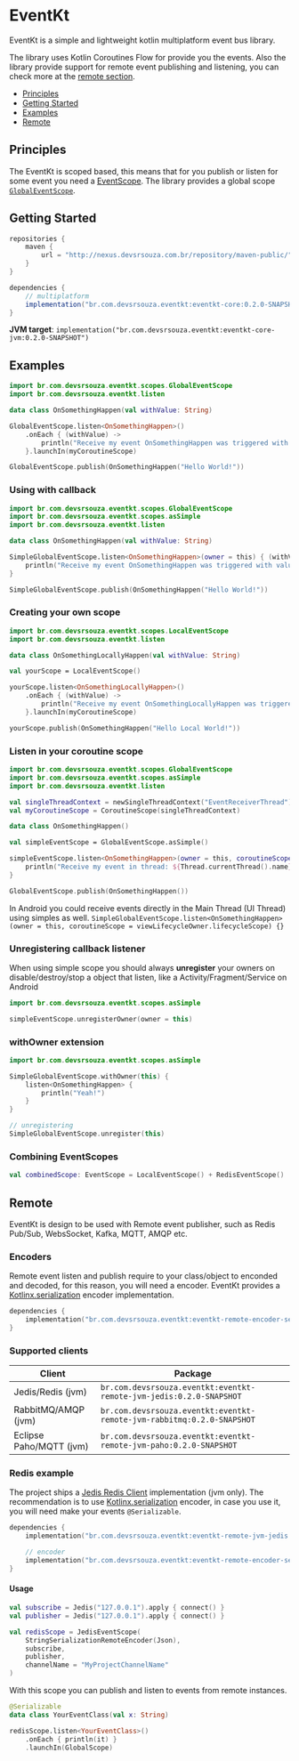 # EventKt
EventKt is a simple and lightweight kotlin multiplatform event bus library.

The library uses Kotlin Coroutines Flow for provide you the events.
Also the library provide support for remote event publishing and listening, you can check more at the [remote section](#Remote).

- [Principles](#Principles)
- [Getting Started](#Getting-Started)
- [Examples](#Examples)
- [Remote](#Remote)

## Principles
The EventKt is scoped based, this means that for you publish or listen for some event you need a [EventScope](/core/src/commonMain/kotlin/br/com/devsrsouza/eventkt/EventScope.kt).
The library provides a global scope [`GlobalEventScope`](/core/src/commonMain/kotlin/br/com/devsrsouza/eventkt/scopes/GlobalEventScope.kt).

## Getting Started

```groovy
repositories {
    maven {
        url = "http://nexus.devsrsouza.com.br/repository/maven-public/"
    }
}

dependencies {
    // multiplatform
    implementation("br.com.devsrsouza.eventkt:eventkt-core:0.2.0-SNAPSHOT")
}
```

**JVM target**:
`implementation("br.com.devsrsouza.eventkt:eventkt-core-jvm:0.2.0-SNAPSHOT")`


## Examples

```kotlin
import br.com.devsrsouza.eventkt.scopes.GlobalEventScope
import br.com.devsrsouza.eventkt.listen

data class OnSomethingHappen(val withValue: String)

GlobalEventScope.listen<OnSomethingHappen>()
    .onEach { (withValue) ->
        println("Receive my event OnSomethingHappen was triggered with value: $withValue")
    }.launchIn(myCoroutineScope)

GlobalEventScope.publish(OnSomethingHappen("Hello World!"))
```

### Using with callback

```kotlin
import br.com.devsrsouza.eventkt.scopes.GlobalEventScope
import br.com.devsrsouza.eventkt.scopes.asSimple
import br.com.devsrsouza.eventkt.listen

data class OnSomethingHappen(val withValue: String)

SimpleGlobalEventScope.listen<OnSomethingHappen>(owner = this) { (withValue) ->
    println("Receive my event OnSomethingHappen was triggered with value: $withValue")
}

SimpleGlobalEventScope.publish(OnSomethingHappen("Hello World!"))
```

### Creating your own scope

```kotlin
import br.com.devsrsouza.eventkt.scopes.LocalEventScope
import br.com.devsrsouza.eventkt.listen

data class OnSomethingLocallyHappen(val withValue: String)

val yourScope = LocalEventScope()

yourScope.listen<OnSomethingLocallyHappen>()
    .onEach { (withValue) ->
        println("Receive my event OnSomethingLocallyHappen was triggered with value: $withValue")
    }.launchIn(myCoroutineScope)

yourScope.publish(OnSomethingHappen("Hello Local World!"))
```

### Listen in your coroutine scope

```kotlin
import br.com.devsrsouza.eventkt.scopes.GlobalEventScope
import br.com.devsrsouza.eventkt.scopes.asSimple
import br.com.devsrsouza.eventkt.listen

val singleThreadContext = newSingleThreadContext("EventReceiverThread")
val myCoroutineScope = CoroutineScope(singleThreadContext)

data class OnSomethingHappen()

val simpleEventScope = GlobalEventScope.asSimple()

simpleEventScope.listen<OnSomethingHappen>(owner = this, coroutineScope = myCoroutineScope) { (withValue) ->
    println("Receive my event in thread: ${Thread.currentThread().name}")
}

GlobalEventScope.publish(OnSomethingHappen())
```

In Android you could receive events directly in the Main Thread (UI Thread) using simples as well.
``SimpleGlobalEventScope.listen<OnSomethingHappen>(owner = this, coroutineScope = viewLifecycleOwner.lifecycleScope) {}``


### Unregistering callback listener
When using simple scope you should always **unregister** your owners on disable/destroy/stop a object that listen, like a Activity/Fragment/Service on Android

```kotlin
import br.com.devsrsouza.eventkt.scopes.asSimple

simpleEventScope.unregisterOwner(owner = this)
```

### withOwner extension

```kotlin
import br.com.devsrsouza.eventkt.scopes.asSimple

SimpleGlobalEventScope.withOwner(this) {
    listen<OnSomethingHappen> {
        println("Yeah!")
    }
}

// unregistering
SimpleGlobalEventScope.unregister(this)
```


### Combining EventScopes

```kotlin
val combinedScope: EventScope = LocalEventScope() + RedisEventScope()
```

## Remote

EventKt is design to be used with Remote event publisher, such as Redis Pub/Sub, WebsSocket, Kafka, MQTT, AMQP etc.

### Encoders

Remote event listen and publish require to your class/object to enconded and decoded, for this reason, you will need a encoder.
EventKt provides a [Kotlinx.serialization](https://github.com/Kotlin/kotlinx.serialization) encoder implementation.

```kotlin
dependencies {
    implementation("br.com.devsrsouza.eventkt:eventkt-remote-encoder-serialization:0.2.0-SNAPSHOT")
}
``` 

### Supported clients

| Client | Package |
| -------- | ------- |
| Jedis/Redis (jvm) | `br.com.devsrsouza.eventkt:eventkt-remote-jvm-jedis:0.2.0-SNAPSHOT` |
| RabbitMQ/AMQP (jvm) | `br.com.devsrsouza.eventkt:eventkt-remote-jvm-rabbitmq:0.2.0-SNAPSHOT` |
| Eclipse Paho/MQTT (jvm) | `br.com.devsrsouza.eventkt:eventkt-remote-jvm-paho:0.2.0-SNAPSHOT` |

### Redis example
The project ships a [Jedis Redis Client](https://github.com/xetorthio/jedis) implementation (jvm only).
The recommendation is to use [Kotlinx.serialization](https://github.com/Kotlin/kotlinx.serialization) encoder, in case you use it, 
you will need make your events `@Serializable`.

```kotlin
dependencies {
    implementation("br.com.devsrsouza.eventkt:eventkt-remote-jvm-jedis:0.2.0-SNAPSHOT")

    // encoder
    implementation("br.com.devsrsouza.eventkt:eventkt-remote-encoder-serialization:0.2.0-SNAPSHOT")
}
```

#### Usage

```kotlin
val subscribe = Jedis("127.0.0.1").apply { connect() }
val publisher = Jedis("127.0.0.1").apply { connect() }

val redisScope = JedisEventScope(
    StringSerializationRemoteEncoder(Json),
    subscribe,
    publisher,
    channelName = "MyProjectChannelName"
)
```

With this scope you can publish and listen to events from remote instances.

```kotlin
@Serializable
data class YourEventClass(val x: String)

redisScope.listen<YourEventClass>()
    .onEach { println(it) }
    .launchIn(GlobalScope)
```


